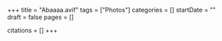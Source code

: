 +++
title = "Abaaaa.avif"
tags = ["Photos"]
categories = []
startDate = ""
draft = false
pages = []

citations = []
+++
